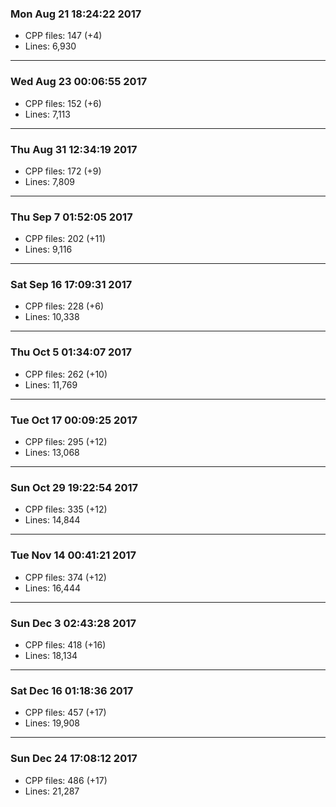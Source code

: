 ### Mon Aug 21 18:24:22 2017
* CPP files: 147 (+4)
* Lines: 6,930
***
### Wed Aug 23 00:06:55 2017
* CPP files: 152 (+6)
* Lines: 7,113
***
### Thu Aug 31 12:34:19 2017
* CPP files: 172 (+9)
* Lines: 7,809
***
### Thu Sep  7 01:52:05 2017
* CPP files: 202 (+11)
* Lines: 9,116
***
### Sat Sep 16 17:09:31 2017
* CPP files: 228 (+6)
* Lines: 10,338
***
### Thu Oct  5 01:34:07 2017
* CPP files: 262 (+10)
* Lines: 11,769
***
### Tue Oct 17 00:09:25 2017
* CPP files: 295 (+12)
* Lines: 13,068
***
### Sun Oct 29 19:22:54 2017
* CPP files: 335 (+12)
* Lines: 14,844
***
### Tue Nov 14 00:41:21 2017
* CPP files: 374 (+12)
* Lines: 16,444
***
### Sun Dec  3 02:43:28 2017
* CPP files: 418 (+16)
* Lines: 18,134
***
### Sat Dec 16 01:18:36 2017
* CPP files: 457 (+17)
* Lines: 19,908
***
### Sun Dec 24 17:08:12 2017
* CPP files: 486 (+17)
* Lines: 21,287
